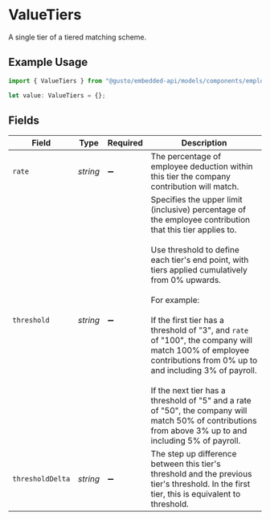 # ValueTiers

A single tier of a tiered matching scheme.

## Example Usage

```typescript
import { ValueTiers } from "@gusto/embedded-api/models/components/employeebenefitforcompanybenefit.js";

let value: ValueTiers = {};
```

## Fields

| Field                                                                                                                                                                                                                                                                                                                                                                                                                                                                                                                                              | Type                                                                                                                                                                                                                                                                                                                                                                                                                                                                                                                                               | Required                                                                                                                                                                                                                                                                                                                                                                                                                                                                                                                                           | Description                                                                                                                                                                                                                                                                                                                                                                                                                                                                                                                                        |
| -------------------------------------------------------------------------------------------------------------------------------------------------------------------------------------------------------------------------------------------------------------------------------------------------------------------------------------------------------------------------------------------------------------------------------------------------------------------------------------------------------------------------------------------------- | -------------------------------------------------------------------------------------------------------------------------------------------------------------------------------------------------------------------------------------------------------------------------------------------------------------------------------------------------------------------------------------------------------------------------------------------------------------------------------------------------------------------------------------------------- | -------------------------------------------------------------------------------------------------------------------------------------------------------------------------------------------------------------------------------------------------------------------------------------------------------------------------------------------------------------------------------------------------------------------------------------------------------------------------------------------------------------------------------------------------- | -------------------------------------------------------------------------------------------------------------------------------------------------------------------------------------------------------------------------------------------------------------------------------------------------------------------------------------------------------------------------------------------------------------------------------------------------------------------------------------------------------------------------------------------------- |
| `rate`                                                                                                                                                                                                                                                                                                                                                                                                                                                                                                                                             | *string*                                                                                                                                                                                                                                                                                                                                                                                                                                                                                                                                           | :heavy_minus_sign:                                                                                                                                                                                                                                                                                                                                                                                                                                                                                                                                 | The percentage of employee deduction within this tier the company contribution will match.                                                                                                                                                                                                                                                                                                                                                                                                                                                         |
| `threshold`                                                                                                                                                                                                                                                                                                                                                                                                                                                                                                                                        | *string*                                                                                                                                                                                                                                                                                                                                                                                                                                                                                                                                           | :heavy_minus_sign:                                                                                                                                                                                                                                                                                                                                                                                                                                                                                                                                 | Specifies the upper limit (inclusive) percentage of the employee contribution that this tier applies to.<br/><br/>Use threshold to define each tier's end point, with tiers applied cumulatively from 0% upwards.<br/><br/>For example:<br/><br/>If the first tier has a threshold of "3", and `rate` of "100", the company will match 100% of employee contributions from 0% up to and including 3% of payroll.<br/><br/>If the next tier has a threshold of "5" and a rate of "50", the company will match 50% of contributions from above 3% up to and including 5% of payroll. |
| `thresholdDelta`                                                                                                                                                                                                                                                                                                                                                                                                                                                                                                                                   | *string*                                                                                                                                                                                                                                                                                                                                                                                                                                                                                                                                           | :heavy_minus_sign:                                                                                                                                                                                                                                                                                                                                                                                                                                                                                                                                 | The step up difference between this tier's threshold and the previous tier's threshold. In the first tier, this is equivalent to threshold.                                                                                                                                                                                                                                                                                                                                                                                                        |